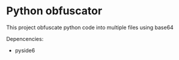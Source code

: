 # Python obfuscator
This project obfuscate python code into multiple files using base64

Depencencies:
- pyside6